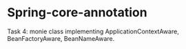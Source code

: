 # Spring-core-annotation
Task 4:
monie class implementing ApplicationContextAware, BeanFactoryAware, BeanNameAware.
